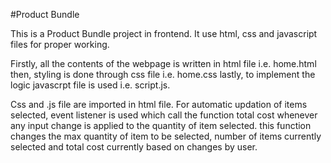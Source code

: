 #Product Bundle

This is a Product Bundle project in frontend. It use 
html, 
css and 
javascript 
files for proper working.


Firstly, all the contents of the webpage is written in html file i.e. home.html
then, styling is done through css file i.e. home.css
lastly, to implement the logic javascrpt file is used i.e. script.js.


Css and .js file are imported in html file. 
For automatic updation of items selected, event listener is used which call the function total cost whenever any input change is applied to the quantity of item selected.
this function changes the max quantity of item to be selected, number of items currently selected and total cost currently based on changes by user.
